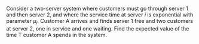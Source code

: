 Consider a two-server system where customers must go through server 1 and then server 2, and where the service time at server $i$ is exponential with parameter $\mu_i$. Customer A arrives and finds server 1 free and two customers at server 2, one in service and one waiting. Find the expected value of the time T customer A spends in the system.
